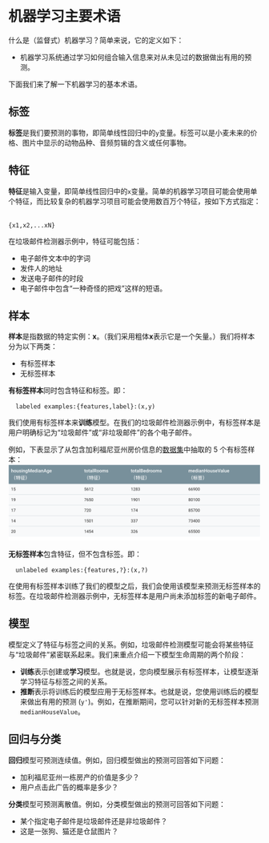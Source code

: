 # 机器学习主要术语

什么是（监督式）机器学习？简单来说，它的定义如下：

* 机器学习系统通过学习如何组合输入信息来对从未见过的数据做出有用的预测。

下面我们来了解一下机器学习的基本术语。

## 标签 <a id="labels"></a>

**标签**是我们要预测的事物，即简单线性回归中的`y`变量。标签可以是小麦未来的价格、图片中显示的动物品种、音频剪辑的含义或任何事物。

## 特征 <a id="features"></a>

**特征**是输入变量，即简单线性回归中的`x`变量。简单的机器学习项目可能会使用单个特征，而比较复杂的机器学习项目可能会使用数百万个特征，按如下方式指定：

```text
                                                                     {x1,x2,...xN}
```

在垃圾邮件检测器示例中，特征可能包括：

* 电子邮件文本中的字词
* 发件人的地址
* 发送电子邮件的时段
* 电子邮件中包含“一种奇怪的把戏”这样的短语。

## 样本

**样本**是指数据的特定实例：**x**。（我们采用粗体**x**表示它是一个矢量。）我们将样本分为以下两类：

* 有标签样本
* 无标签样本

**有标签样本**同时包含特征和标签。即：

```text
  labeled examples:{features,label}:(x,y)
```

我们使用有标签样本来**训练**模型。在我们的垃圾邮件检测器示例中，有标签样本是用户明确标记为“垃圾邮件”或“非垃圾邮件”的各个电子邮件。

例如，下表显示了从包含加利福尼亚州房价信息的[数据集](https://developers.google.com/machine-learning/crash-course/california-housing-data-description)中抽取的 5 个有标签样本：![](../.gitbook/assets/you-biao-qian-yang-ben.png)

**无标签样本**包含特征，但不包含标签。即：

```text
  unlabeled examples:{features,?}:(x,?)
```

在使用有标签样本训练了我们的模型之后，我们会使用该模型来预测无标签样本的标签。在垃圾邮件检测器示例中，无标签样本是用户尚未添加标签的新电子邮件。

## 模型

模型定义了特征与标签之间的关系。例如，垃圾邮件检测模型可能会将某些特征与“垃圾邮件”紧密联系起来。我们来重点介绍一下模型生命周期的两个阶段：

* **训练**表示创建或**学习**模型。也就是说，您向模型展示有标签样本，让模型逐渐学习特征与标签之间的关系。
* **推断**表示将训练后的模型应用于无标签样本。也就是说，您使用训练后的模型来做出有用的预测 \(`y'`\)。例如，在推断期间，您可以针对新的无标签样本预测`medianHouseValue`。

## 回归与分类

**回归**模型可预测连续值。例如，回归模型做出的预测可回答如下问题：

* 加利福尼亚州一栋房产的价值是多少？
* 用户点击此广告的概率是多少？

**分类**模型可预测离散值。例如，分类模型做出的预测可回答如下问题：

* 某个指定电子邮件是垃圾邮件还是非垃圾邮件？
* 这是一张狗、猫还是仓鼠图片？

